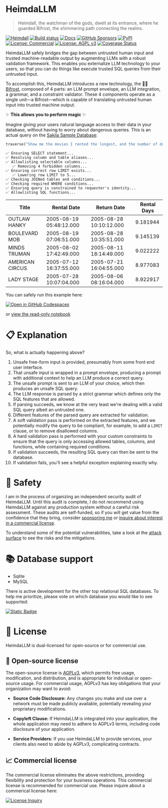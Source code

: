 # HeimdaLLM

> Heimdall, the watchman of the gods, dwelt at its entrance, where he guarded Bifrost,
> the shimmering path connecting the realms.

[![Heimdall](https://raw.githubusercontent.com/amoffat/HeimdaLLM/main/docs/source/images/heimdall.png)](https://heimdallm.ai)
[![Build status](https://github.com/amoffat/HeimdaLLM/actions/workflows/main.yml/badge.svg?branch=main)](https://github.com/amoffat/HeimdaLLM/actions)
[![Docs](https://img.shields.io/badge/Documentation-purple.svg)](https://docs.heimdallm.ai)
[![GitHub Sponsors](https://img.shields.io/github/sponsors/amoffat)](https://github.com/sponsors/amoffat)
[![PyPI](https://img.shields.io/pypi/v/heimdallm)](https://pypi.org/project/heimdallm/)
[![License: Commercial](https://img.shields.io/badge/License-Commercial-blue.svg)](https://forms.gle/frEPeeJx81Cmwva78)
[![License: AGPL v3](https://img.shields.io/badge/License-AGPL_v3-blue.svg)](https://www.gnu.org/licenses/agpl-3.0)
[![Coverage Status](https://coveralls.io/repos/github/amoffat/HeimdaLLM/badge.svg?branch=dev)](https://coveralls.io/github/amoffat/HeimdaLLM?branch=dev)

HeimdaLLM safely bridges the gap between untrusted human input and trusted
machine-readable output by augmenting LLMs with a robust validation framework. This
enables you externalize LLM technology to your users, so that you can do things like
execute trusted SQL queries from their untrusted input.

To accomplish this, HeimdaLLM introduces a new technology, the 🌈✨
[Bifrost](https://docs.heimdallm.ai/en/latest/bifrost.html), composed of 4 parts: an LLM
prompt envelope, an LLM integration, a grammar, and a constraint validator. These 4
components operate as a single unit—a Bifrost—which is capable of translating untrusted
human input into trusted machine output.

✨ **This allows you to perform magic** ✨

Imagine giving your users natural language access to their data in your database,
without having to worry about dangerous queries. This is an actual query on the [Sakila
Sample
Database](https://www.kaggle.com/datasets/atanaskanev/sqlite-sakila-sample-database):

```python
traverse("Show me the movies I rented the longest, and the number of days I had them for.")
```

```
✅ Ensuring SELECT statement...
✅ Resolving column and table aliases...
✅ Allowlisting selectable columns...
   ✅ Removing 4 forbidden columns...
✅ Ensuring correct row LIMIT exists...
   ✅ Lowering row LIMIT to 5...
✅ Checking JOINed tables and conditions...
✅ Checking required WHERE conditions...
✅ Ensuring query is constrained to requester's identity...
✅ Allowlisting SQL functions...
```

| Title           | Rental Date             | Return Date             | Rental Days |
| --------------- | ----------------------- | ----------------------- | ----------- |
| OUTLAW HANKY    | 2005-08-19 05:48:12.000 | 2005-08-28 10:10:12.000 | 9.181944    |
| BOULEVARD MOB   | 2005-08-19 07:06:51.000 | 2005-08-28 10:35:51.000 | 9.145139    |
| MINDS TRUMAN    | 2005-08-02 17:42:49.000 | 2005-08-11 18:14:49.000 | 9.022222    |
| AMERICAN CIRCUS | 2005-07-12 16:37:55.000 | 2005-07-21 16:04:55.000 | 8.977083    |
| LADY STAGE      | 2005-07-28 10:07:04.000 | 2005-08-06 08:16:04.000 | 8.922917    |

You can safely run this example here:

[![Open in GitHub Codespaces](https://img.shields.io/badge/Open%20in-Codespaces-purple.svg)](https://github.com/codespaces/new?hide_repo_select=true&ref=main&repo=656570421)

or [view the read-only notebook](./notebooks/demo.ipynb)

# 📋 Explanation

So, what is actually happening above?

1. Unsafe free-form input is provided, presumably from some front end user interface.
1. That unsafe input is wrapped in a prompt envelope, producing a prompt with additional
   context to help an LLM produce a correct query.
1. The unsafe prompt is sent to an LLM of your choice, which then produces an unsafe
   SQL query.
1. The LLM response is parsed by a strict grammar which defines only the SQL features
   that are allowed.
1. If parsing succeeds, we know at the very least we're dealing with a valid SQL query
   albeit an untrusted one.
1. Different features of the parsed query are extracted for validation.
1. A soft validation pass is performed on the extracted features, and we potentially
   modify the query to be compliant, for example, to add a `LIMIT` clause, or to remove
   disallowed columns.
1. A hard validation pass is performed with your custom constraints to ensure that the
   query is only accessing allowed tables, columns, and functions, while containing
   required conditions.
1. If validation succeeds, the resulting SQL query can then be sent to the database.
1. If validation fails, you'll see a helpful exception explaining exactly why.

# 🥽 Safety

I am in the process of organizing an independent security audit of HeimdaLLM. Until this
audit is complete, I do not recommend using HeimdaLLM against any production system
without a careful risk assessment. These audits are self-funded, so if you will get
value from the confidence that they bring, consider [sponsoring
me](https://github.com/sponsors/amoffat) or [inquire about interest in a commercial
license](https://forms.gle/frEPeeJx81Cmwva78).

To understand some of the potential vulnerabilities, take a look at the [attack
surface](https://docs.heimdallm.ai/en/latest/attack_surface.html) to see the risks and
the mitigations.

# 📚 Database support

- Sqlite
- MySQL

There is active development for the other top relational SQL databases. To help me
prioritize, please vote on which database you would like to see supported:

[![Static Badge](https://img.shields.io/badge/Vote!-here-limegreen)](https://github.com/amoffat/HeimdaLLM/discussions/2)

# 📜 License

HeimdaLLM is dual-licensed for open-source or for commercial use.

## 🤝 Open-source license

The open-source license is [AGPLv3](https://www.gnu.org/licenses/agpl-3.0.en.html),
which permits free usage, modification, and distribution, and is appropriate for
individual or open-source usage. For commercial usage, AGPLv3 has key obligations that
your organization may want to avoid:

- **Source Code Disclosure:** Any changes you make and use over a network must be made
  publicly available, potentially revealing your proprietary modifications.

- **Copyleft Clause:** If HeimdaLLM is integrated into your application, the whole
  application may need to adhere to AGPLv3 terms, including code disclosure of your
  application.

- **Service Providers:** If you use HeimdaLLM to provide services, your clients also
  need to abide by AGPLv3, complicating contracts.

## 📈 Commercial license

The commercial license eliminates the above restrictions, providing flexibility and
protection for your business operations. This commercial license is recommended for
commercial use. Please inquire about a commerical license here:

[![License Inquiry](https://img.shields.io/badge/License%20inquiry-blue)](https://forms.gle/frEPeeJx81Cmwva78)
